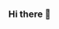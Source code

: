 ### Hi there 👋

<!--
**lonelygoogle/lonelygoogle** is a ✨ _special_ ✨ repository because its `README.md` (this file) appears on your GitHub profile.

Here are some ideas to get you started:
     I am a front-end engineer.
